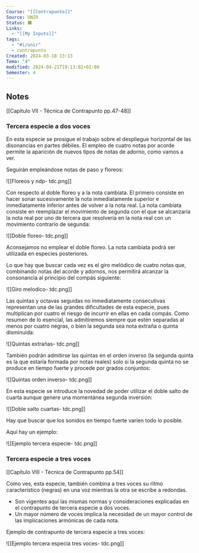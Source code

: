```yaml
---
Course: "[[Contrapunto]]"
Source: UNIR
Status: 🟧
Links:
  - "[[My Inputs]]"
tags:
  - "#i/unir"
  - contrapunto
Created: 2024-03-18 13:13
Tema: "4"
modified: 2024-04-21T19:13:02+02:00
Semester: 4
---
```



## Notes

[[Capítulo VII - Técnica de Contrapunto pp.47-48]]


### Tercera especie a dos voces

En esta especie se prosigue el trabajo sobre el despliegue horizontal de las disonancias en partes débiles. El empleo de cuatro notas por acorde permite la aparición de nuevos tipos de notas de adorno, como vamos a ver.

Seguirán empleándose notas de paso y floreos:

![[Floreos y ndp- tdc.png]]

Con respecto al doble floreo y a la nota cambiata. El primero consiste en hacer sonar sucesivamente la nota inmediatamente superior e inmediatamente inferior antes de volver a la nota real. La nota cambiata consiste en reemplazar el movimiento de segunda con el que se alcanzaría la nota real por uno de tercera que resolvería en la nota real con un movimiento contrario de segunda:

![[Doble floreo- tdc.png]]

Aconsejamos no emplear el doble floreo. La nota cambiata podrá ser utilizada en especies posteriores.

Lo que hay que buscar cada vez es el giro melódico de cuatro notas que, combinando notas del acorde y adornos, nos permitirá alcanzar la consonancia al principio del compás siguiente:

![[Giro melodico- tdc.png]]

Las quintas y octavas seguidas no inmediatamente consecutivas representan una de las grandes dificultades de esta especie, pues multiplican por cuatro el riesgo de incurrir en ellas en cada compás. Como resumen de lo esencial, las admitiremos siempre que estén separadas al menos por cuatro negras, o bien la segunda sea nota extraña o quinta disminuida:

![[Quintas extrañas- tdc.png]]

También podrán admitirse las quintas en el orden inverso (la segunda quinta es la que estaría formada por notas reales) solo si la segunda quinta no se produce en tiempo fuerte y procede por grados conjuntos:

![[Quintas orden inverso- tdc.png]]

En esta especie se introduce la novedad de poder utilizar el doble salto de cuarta aunque genere una momentánea segunda inversión:

![[Doble salto cuartas- tdc.png]]

Hay que buscar que los sonidos en tiempo fuerte varíen todo lo posible.

Aquí hay un ejemplo:

![[Ejemplo tercera especie- tdc.png]]

### Tercera especie a tres voces

[[Capítulo VIII  - Técnica de Contrapunto pp.54]]

Como ves, esta especie, también combina a tres voces su ritmo característico (negras) en una voz mientras la otra se escribe a redondas.

- Son vigentes aquí las mismas normas y consideraciones explicadas en el contrapunto de tercera especie a dos voces.
- Un mayor número de voces implica la necesidad de un mayor control de las implicaciones armónicas de cada nota.

Ejemplo de contrapunto de tercera especie a tres voces:

![[Ejemplo tercera especia tres voces- tdc.png]]

